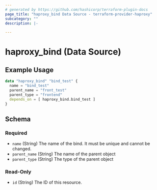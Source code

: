 ```yaml
---
# generated by https://github.com/hashicorp/terraform-plugin-docs
page_title: "haproxy_bind Data Source - terraform-provider-haproxy"
subcategory: ""
description: |-
  
---
```


# haproxy_bind (Data Source)



## Example Usage

```terraform
data "haproxy_bind" "bind_test" {
  name = "bind_test"
  parent_name = "front_test"
  parent_type = "frontend"
  depends_on = [ haproxy_bind.bind_test ]
}
```

<!-- schema generated by tfplugindocs -->
## Schema

### Required

- `name` (String) The name of the bind. It must be unique and cannot be changed.
- `parent_name` (String) The name of the parent object
- `parent_type` (String) The type of the parent object

### Read-Only

- `id` (String) The ID of this resource.
